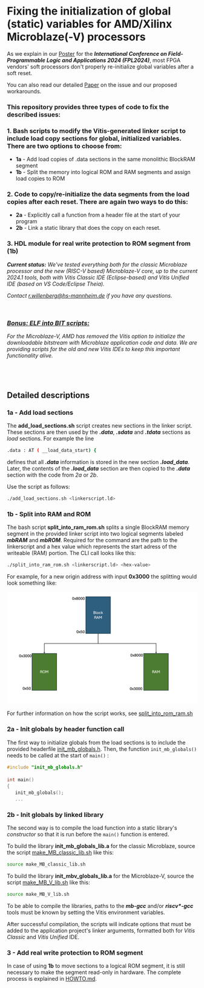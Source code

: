 # Fixing the initialization of global (static) variables for AMD/Xilinx Microblaze(-V) processors

As we explain in our [Poster](POSTER/BRAMglobalvars_Poster_FPL24.pdf) for the ***International Conference on Field-Programmable Logic and Applications 2024 (FPL2024)***, most FPGA vendors' soft processors don't properly re-initialize global variables after a soft reset.  

You can also read our detailed [Paper](PAPER/BRAMglobalvars_FullPaper.pdf) on the issue and our proposed workarounds.

### This repository provides three types of code to fix the described issues:
### 1. Bash scripts to modify the Vitis-generated linker script to include load copy sections for global, initialized variables. There are two options to choose from:
* **1a** - Add load copies of .data sections in the same monolithic BlockRAM segment
* **1b** - Split the memory into logical ROM and RAM segments and assign load copies to ROM
	
### 2. Code to copy/re-initialize the data segments from the load copies after each reset. There are again two ways to do this:
* **2a** - Explicitly call a function from a header file at the start of your program
* **2b** - Link a static library that does the copy on each reset.

### 3. HDL module for real write protection to ROM segment from (1b)

***Current status:*** *We've tested everything both for the classic Microblaze processor and the new (RISC-V based) Microblaze-V core, up to the current 2024.1 tools, both with Vitis Classic IDE (Eclipse-based) and Vitis Unified IDE (based on VS Code/Eclipse Theia).*
 
*Contact r.willenberg@hs-mannheim.de if you have any questions.*

&nbsp;

### *[Bonus: ELF into BIT scripts:](Bonus__ELFintoBIT_scripts)* ###
*For the Microblaze-V, AMD has removed the Vitis option to initialize the downloadable bitstream with Microblaze application code and data. We are providing scripts for the old and new Vitis IDEs to keep this important functionality alive.*

## &nbsp;

## Detailed descriptions

### 1a - Add load sections

The **add_load_sections.sh** script creates new sections in the linker script.
These sections are then used by the ***.data***, ***.sdata*** and ***.tdata*** sections as *load* sections. 
For example the line
```bash
.data : AT ( __load_data_start) {
```

defines that all ***.data*** information is stored in the new section ***.load_data***. 
Later, the contents of the ***.load_data*** section are then copied to the ***.data*** section with the code from *2a* or *2b*.
 

Use the script as follows:

```bash
./add_load_sections.sh <linkerscript.ld> 
```

### 1b - Split into RAM and ROM 

The bash script **split_into_ram_rom.sh** splits a single BlockRAM memory segment in the provided linker script into two logical segments labeled ***mbRAM*** and ***mbROM***. 
Required for the command are the path to the linkerscript and a hex value which represents the start adress of the writeable (RAM) portion. 
The CLI call looks like this:

```bash
./split_into_ram_rom.sh <linkerscript.ld> <hex-value>
```

For example, for a new origin address with input **0x3000** the splitting would look something like:

<img src="1b__split_into_rom_ram__bash/diagram_ram_rom.png" style="width:50em">

For further information on how the script works, see 
[split_into_rom_ram.sh](1b__split_into_rom_ram__bash/split_into_rom_ram.sh)

### 2a - Init globals by header function call

The first way to initialize globals from the load sections is to include the provided headerfile [init_mb_globals.h](2a__init_globals__function/init_mb_globals.h). Then, the function ```init_mb_globals()``` needs to be called at the start of ```main()``` : 
```c
#include "init_mb_globals.h"

int main()
{
   init_mb_globals();  
   ...
```


### 2b - Init globals by linked library

The second way is to compile the load function into a static library's *constructor* so that it is run before the ```main()``` function is entered.

To build the library **init_mb_globals_lib.a** for the classic Microblaze, source the script [make_MB_classic_lib.sh](2b__init_globals__library/make_MB_classic_lib.sh) like this:
```bash
source make_MB_classic_lib.sh 
```

To build the library **init_mbv_globals_lib.a** for the Microblaze-V, source the script [make_MB_V_lib.sh](2b__init_globals__library/make_MB_V_lib.sh) like this:
```bash
source make_MB_V_lib.sh 
```

To be able to compile the libraries, paths to the ***mb-gcc*** and/or ***riscv\*-gcc*** tools must be known by setting the Vitis environment variables.

After successful compilation, the scripts will indicate options that must be added to the application project's linker arguments, formatted both for *Vitis Classic* and *Vitis Unified* IDE.

### 3 - Add real write protection to ROM segment

In case of using **1b** to move sections to a logical ROM segment, it is still necessary to make the segment read-only in hardware. The complete process is explained in [HOWTO.md](3___rdonly_addrfilter__vhdl/HOWTO.md).

